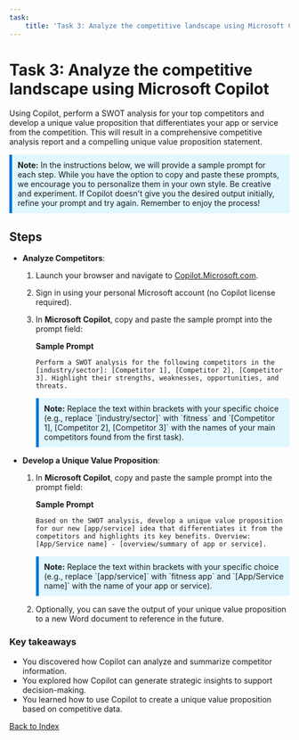 ```yaml
---
task:
    title: 'Task 3: Analyze the competitive landscape using Microsoft Copilot'
---
```


# Task 3:  Analyze the competitive landscape using Microsoft Copilot

Using Copilot, perform a SWOT analysis for your top competitors and develop a unique value proposition that differentiates your app or service from the competition. This will result in a comprehensive competitive analysis report and a compelling unique value proposition statement.

<div style="background-color: #e0f7ff; padding: 10px; border-left: 5px solid #0078D4; margin-top: 15px; margin-bottom: 15px;">
    <strong>Note:</strong> In the instructions below, we will provide a sample prompt for each step. While you have the option to copy and paste these prompts, we encourage you to personalize them in your own style. Be creative and experiment. If Copilot doesn't give you the desired output initially, refine your prompt and try again. Remember to enjoy the process!
</div>

## Steps

- **Analyze Competitors**:

    1. Launch your browser and navigate to [Copilot.Microsoft.com](https://copilot.microsoft.com).

    1. Sign in using your personal Microsoft account (no Copilot license required).

    1. In **Microsoft Copilot**, copy and paste the sample prompt into the prompt field:

        **Sample Prompt**

        ```
        Perform a SWOT analysis for the following competitors in the [industry/sector]: [Competitor 1], [Competitor 2], [Competitor 3]. Highlight their strengths, weaknesses, opportunities, and threats.
        ```

        <div style="background-color: #e0f7ff; padding: 10px; border-left: 5px solid #0078D4; margin-top: 15px; margin-bottom: 15px;">
            <strong>Note:</strong> Replace the text within brackets with your specific choice (e.g., replace `[industry/sector]` with `fitness` and `[Competitor 1], [Competitor 2], [Competitor 3]` with the names of your main competitors found from the first task).
        </div>

- **Develop a Unique Value Proposition**:

    1. In **Microsoft Copilot**, copy and paste the sample prompt into the prompt field:

        **Sample Prompt**

        ```
        Based on the SWOT analysis, develop a unique value proposition for our new [app/service] idea that differentiates it from the competitors and highlights its key benefits. Overview: [App/Service name] - [overview/summary of app or service].
        ```

        <div style="background-color: #e0f7ff; padding: 10px; border-left: 5px solid #0078D4; margin-top: 15px; margin-bottom: 15px;">
            <strong>Note:</strong> Replace the text within brackets with your specific choice (e.g., replace `[app/service]` with `fitness app` and `[App/Service name]` with the name of your app or service).
        </div>

    1. Optionally, you can save the output of your unique value proposition to a new Word document to reference in the future.

### Key takeaways

- You discovered how Copilot can analyze and summarize competitor information.
- You explored how Copilot can generate strategic insights to support decision-making.
- You learned how to use Copilot to create a unique value proposition based on competitive data.

[Back to Index](https://microsoftlearning.github.io/Microsoft-Copilot-Immersion-Experience-GOV/Instructions/Labs/accelerate-creativity-with-microsoft-copilot/index_1.html)